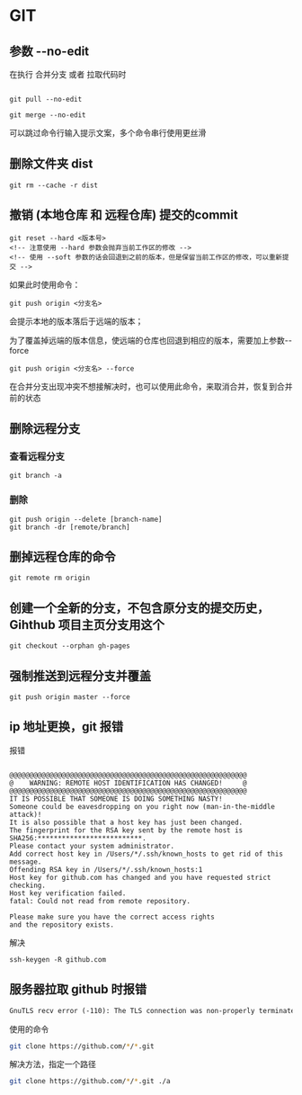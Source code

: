 # GIT

## 参数 --no-edit

在执行 合并分支 或者 拉取代码时

```git

git pull --no-edit

git merge --no-edit
```

可以跳过命令行输入提示文案，多个命令串行使用更丝滑

## 删除文件夹 dist

```git
git rm --cache -r dist
```

## 撤销 (本地仓库 和 远程仓库) 提交的commit

```git
git reset --hard <版本号>
<!-- 注意使用 --hard 参数会抛弃当前工作区的修改 -->
<!-- 使用 --soft 参数的话会回退到之前的版本，但是保留当前工作区的修改，可以重新提交 -->
```

如果此时使用命令：

```git
git push origin <分支名>
```

会提示本地的版本落后于远端的版本；

为了覆盖掉远端的版本信息，使远端的仓库也回退到相应的版本，需要加上参数--force

```git
git push origin <分支名> --force
```

在合并分支出现冲突不想接解决时，也可以使用此命令，来取消合并，恢复到合并前的状态


## 删除远程分支

### 查看远程分支

```git
git branch -a
```

### 删除

```git
git push origin --delete [branch-name]
git branch -dr [remote/branch]
```

## 删掉远程仓库的命令

```git
git remote rm origin
```

## 创建一个全新的分支，不包含原分支的提交历史，Gihthub 项目主页分支用这个

```git
git checkout --orphan gh-pages
```

## 强制推送到远程分支并覆盖

```git
git push origin master --force
```

## ip 地址更换，git 报错

报错

```git

@@@@@@@@@@@@@@@@@@@@@@@@@@@@@@@@@@@@@@@@@@@@@@@@@@@@@@@@@@@
@    WARNING: REMOTE HOST IDENTIFICATION HAS CHANGED!     @
@@@@@@@@@@@@@@@@@@@@@@@@@@@@@@@@@@@@@@@@@@@@@@@@@@@@@@@@@@@
IT IS POSSIBLE THAT SOMEONE IS DOING SOMETHING NASTY!
Someone could be eavesdropping on you right now (man-in-the-middle attack)!
It is also possible that a host key has just been changed.
The fingerprint for the RSA key sent by the remote host is
SHA256:**************************.
Please contact your system administrator.
Add correct host key in /Users/*/.ssh/known_hosts to get rid of this message.
Offending RSA key in /Users/*/.ssh/known_hosts:1
Host key for github.com has changed and you have requested strict checking.
Host key verification failed.
fatal: Could not read from remote repository.

Please make sure you have the correct access rights
and the repository exists.

```

解决

```git
ssh-keygen -R github.com
```


## 服务器拉取 github 时报错

```txt
GnuTLS recv error (-110): The TLS connection was non-properly terminated.
```

使用的命令

```sh
git clone https://github.com/*/*.git
```

解决方法，指定一个路径

```sh
git clone https://github.com/*/*.git ./a
```